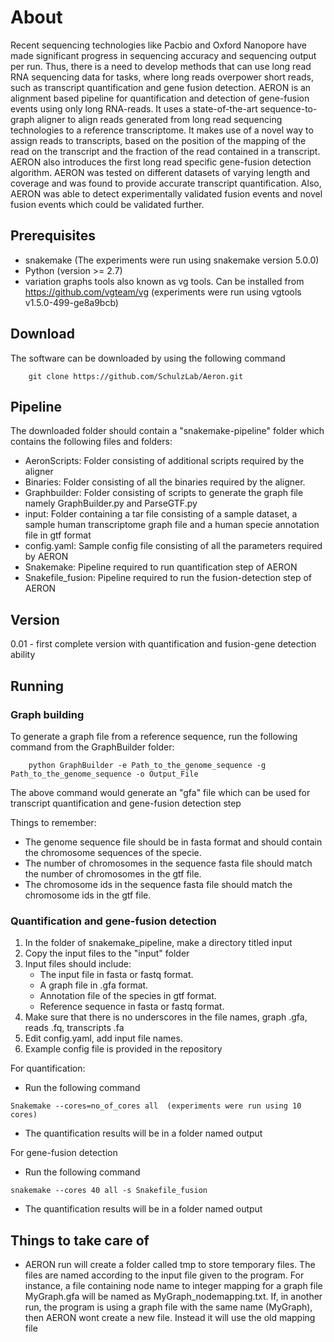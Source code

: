 # About
Recent sequencing technologies like Pacbio and Oxford Nanopore have made significant progress in sequencing accuracy and sequencing output per run. Thus, there is a need to develop methods that can use long read RNA sequencing data for tasks, where long reads overpower short reads, such as transcript quantification and gene fusion detection. 
AERON is an alignment based pipeline for quantification and detection of gene-fusion events using only long RNA-reads. It uses a state-of-the-art sequence-to-graph aligner to align reads generated from long read sequencing technologies to a reference transcriptome. 
It makes use of a novel way to assign reads to transcripts, based on the position of the mapping of the read on the transcript and the fraction of the read contained in a transcript. AERON also introduces the first long read specific gene-fusion detection algorithm.
AERON was tested on different datasets of varying length and coverage and was found to provide accurate transcript quantification. Also, AERON was able to detect experimentally validated fusion events and novel fusion events which could be validated further.

## Prerequisites
* snakemake (The experiments were run using snakemake version 5.0.0)  
* Python (version >= 2.7)  
* variation graphs tools also known as vg tools. Can be installed from https://github.com/vgteam/vg (experiments were run using vgtools v1.5.0-499-ge8a9bcb)  

## Download

The software can be downloaded by using the following command
```
	git clone https://github.com/SchulzLab/Aeron.git 
```

## Pipeline
The downloaded folder should contain a "snakemake-pipeline" folder which contains the following files and folders:

* AeronScripts: Folder consisting of additional scripts required by the aligner
* Binaries: Folder consisting of all the binaries required by the aligner.
* Graphbuilder: Folder consisting of scripts to generate the graph file namely GraphBuilder.py and ParseGTF.py
* input: Folder containing a tar file consisting of a sample dataset, a sample human transcriptome graph file and a human specie annotation file in gtf format
* config.yaml: Sample config file consisting of all the parameters required by AERON
* Snakemake: Pipeline required to run quantification step of AERON
* Snakefile_fusion: Pipeline required to run the fusion-detection step of AERON

## Version
0.01 - first complete version with quantification and fusion-gene detection ability

## Running
### Graph building
To generate a graph file from a reference sequence, run the following command from the GraphBuilder folder:
```
	python GraphBuilder -e Path_to_the_genome_sequence -g Path_to_the_genome_sequence -o Output_File  
```
The above command would generate an "gfa" file which can be used for transcript quantification and gene-fusion detection step

Things to remember:
- The genome sequence file should be in fasta format and should contain the chromosome sequences of the specie.
- The number of chromosomes in the sequence fasta file should match the number of chromosomes in the gtf file.
- The chromosome ids in the sequence fasta file should match the chromosome ids in the gtf file.

### Quantification and gene-fusion detection
1. In the folder of snakemake_pipeline, make a directory titled input  
2. Copy the input files to the "input" folder
3. Input files should include:
	* The input file in fasta or fastq format. 
	* A graph file in .gfa format. 
	* Annotation file of the species in gtf format. 
	* Reference sequence in fasta or fastq format.
4. Make sure that there is no underscores in the file names, graph .gfa, reads .fq, transcripts .fa  
5. Edit config.yaml, add input file names.
6. Example config file is provided in the repository

For quantification:

- Run the following command

```
Snakemake --cores=no_of_cores all  (experiments were run using 10 cores)  
```
- The quantification results will be in a folder named output  


For gene-fusion detection

- Run the following command
```
snakemake --cores 40 all -s Snakefile_fusion
```
- The quantification results will be in a folder named output  

## Things to take care of
- AERON run will create a folder called tmp to store temporary files. The files are named according to the input file given to the program. For instance, a file containing node name to integer mapping for a graph file MyGraph.gfa will be named as MyGraph_nodemapping.txt. If, in another run, the program is using a graph file with the same name (MyGraph), then AERON wont create a new file. Instead it will use the old mapping file 


